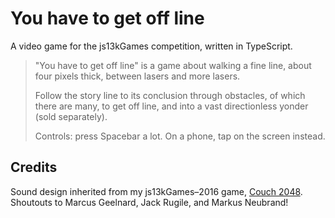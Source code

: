 # You have to get off line

A video game for the js13kGames competition, written in TypeScript.

> "You have to get off line" is a game about walking a fine line, about four pixels thick, between lasers and more lasers.
>
> Follow the story line to its conclusion through obstacles, of which there are many, to get off line, and into a vast directionless yonder (sold separately).
>
> Controls: press Spacebar a lot. On a phone, tap on the screen instead.

## Credits

Sound design inherited from my js13kGames–2016 game, [Couch 2048][1]. Shoutouts to Marcus Geelnard, Jack Rugile, and Markus Neubrand!

[1]: https://github.com/mvasilkov/glitch2016
